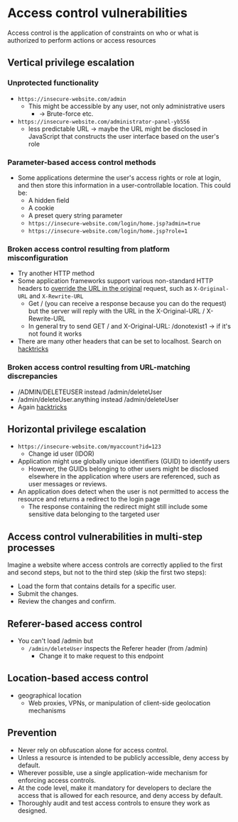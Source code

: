 # Access control vulnerabilities

Access control is the application of constraints on who or what is authorized to perform actions or access resources

## Vertical privilege escalation
### Unprotected functionality
- `https://insecure-website.com/admin`
  - This might be accessible by any user, not only administrative users
    - -> Brute-force etc.
- `https://insecure-website.com/administrator-panel-yb556`
  - less predictable URL -> maybe the URL might be disclosed in JavaScript that constructs the user interface based on the user's role

### Parameter-based access control methods
- Some applications determine the user's access rights or role at login, and then store this information in a user-controllable location. This could be:
  - A hidden field
  - A cookie
  - A preset query string parameter
  - `https://insecure-website.com/login/home.jsp?admin=true`
  - `https://insecure-website.com/login/home.jsp?role=1`
 
### Broken access control resulting from platform misconfiguration
- Try another HTTP method
- Some application frameworks support various non-standard HTTP headers to <ins>override the URL in the original</ins> request, such as `X-Original-URL` and `X-Rewrite-URL`
  - Get / (you can receive a response because you can do the request) but the server will reply with the URL in the X-Original-URL / X-Rewrite-URL
  - In general try to send GET / and X-Original-URL: /donotexist1 -> if it's not found it works
- There are many other headers that can be set to localhost. Search on [hacktricks](https://book.hacktricks.xyz/network-services-pentesting/pentesting-web/403-and-401-bypasses)

### Broken access control resulting from URL-matching discrepancies
- /ADMIN/DELETEUSER instead /admin/deleteUser
- /admin/deleteUser.anything instead /admin/deleteUser
- Again [hacktricks](https://book.hacktricks.xyz/network-services-pentesting/pentesting-web/403-and-401-bypasses)

## Horizontal privilege escalation
- `https://insecure-website.com/myaccount?id=123`
  - Change id user (IDOR)
- Application might use globally unique identifiers (GUID) to identify users
  - However, the GUIDs belonging to other users might be disclosed elsewhere in the application where users are referenced, such as user messages or reviews.
- An application does detect when the user is not permitted to access the resource and returns a redirect to the login page
  - The response containing the redirect might still include some sensitive data belonging to the targeted user

## Access control vulnerabilities in multi-step processes
Imagine a website where access controls are correctly applied to the first and second steps, but not to the third step (skip the first two steps):
- Load the form that contains details for a specific user.
- Submit the changes.
- Review the changes and confirm.

## Referer-based access control
- You can't load /admin but
  - `/admin/deleteUser` inspects the Referer header (from /admin)
    - Change it to make request to this endpoint

## Location-based access control
- geographical location
  - Web proxies, VPNs, or manipulation of client-side geolocation mechanisms

## Prevention
- Never rely on obfuscation alone for access control.
- Unless a resource is intended to be publicly accessible, deny access by default.
- Wherever possible, use a single application-wide mechanism for enforcing access controls.
- At the code level, make it mandatory for developers to declare the access that is allowed for each resource, and deny access by default.
- Thoroughly audit and test access controls to ensure they work as designed.

